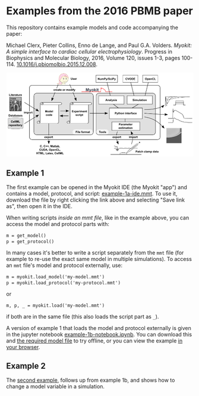 # Examples from the 2016 PBMB paper

This repository contains example models and code accompanying the paper:

Michael Clerx, Pieter Collins, Enno de Lange, and Paul G.A. Volders.
_Myokit: A simple interface to cardiac cellular electrophysiology_.
Progress in Biophysics and Molecular Biology, 2016, Volume 120, issues 1-3, pages 100-114.
[10.1016/j.pbiomolbio.2015.12.008](https://doi.org/10.1016/j.pbiomolbio.2015.12.008).

![A schematic overview of Myokit's main functionality](overview-v11.png)

## Example 1

The first example can be opened in the Myokit IDE (the Myokit "app") and contains a model, protocol, and script: [example-1a-ide.mmt](https://raw.githubusercontent.com/myokit/pbmb-2016/main/example-1a-ide.mmt).
To use it, download the file by right clicking the link above and selecting "Save link as", then open it in the IDE.

When writing scripts _inside an mmt file_, like in the example above, you can access the model and protocol parts with:
```
m = get_model()
p = get_protocol()
```

In many cases it's better to write a script separately from the `mmt` file (for example to re-use the exact same model in multiple simulations).
To access an `mmt` file's model and protocol externally, use:
```
m = myokit.load_model('my-model.mmt')
p = myokit.load_protocol('my-protocol.mmt')
```
or
```
m, p, _ = myokit.load('my-model.mmt')
```
if both are in the same file (this also loads the script part as `_`).

A version of example 1 that loads the model and protocol externally is given in the jupyter notebook [example-1b-notebook.ipynb](https://raw.githubusercontent.com/myokit/pbmb-2016/main/example-1b-notebook.ipynb).
You can download this and [the required model file](https://raw.githubusercontent.com/myokit/models/main/c/tentusscher-2006.mmt) to try offline, or you can view the example [in your browser](example-1b-notebook.ipynb).

## Example 2

The [second example](example-2-transmural-differences.ipynb), follows up from example 1b, and shows how to change a model variable in a simulation.











